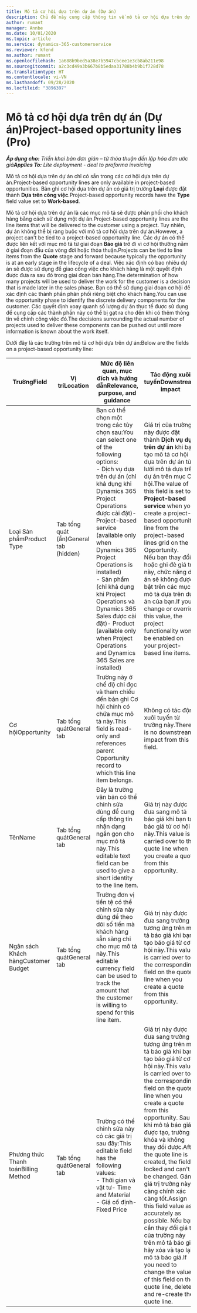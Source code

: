 ```yaml
---
title: Mô tả cơ hội dựa trên dự án (Dự án)
description: Chủ đề này cung cấp thông tin về mô tả cơ hội dựa trên dự án. (Dự án)
author: rumant
manager: Annbe
ms.date: 10/01/2020
ms.topic: article
ms.service: dynamics-365-customerservice
ms.reviewer: kfend
ms.author: rumant
ms.openlocfilehash: 1a688b9bed5a38e7b5947cbcee1e3cb8ab211e98
ms.sourcegitcommit: a2c3cd49a3b667b8b5edaa31788b4b9b1f728d78
ms.translationtype: HT
ms.contentlocale: vi-VN
ms.lasthandoff: 09/28/2020
ms.locfileid: "3896397"
---
```

# <a name="project-based-opportunity-lines-pro"></a><span data-ttu-id="d2043-104">Mô tả cơ hội dựa trên dự án (Dự án)</span><span class="sxs-lookup"><span data-stu-id="d2043-104">Project-based opportunity lines (Pro)</span></span>

<span data-ttu-id="d2043-105">_**Áp dụng cho:** Triển khai bản đơn giản – từ thỏa thuận đến lập hóa đơn ước giá_</span><span class="sxs-lookup"><span data-stu-id="d2043-105">_**Applies To:** Lite deployment - deal to proforma invoicing_</span></span>

<span data-ttu-id="d2043-106">Mô tả cơ hội dựa trên dự án chỉ có sẵn trong các cơ hội dựa trên dự án.</span><span class="sxs-lookup"><span data-stu-id="d2043-106">Project-based opportunity lines are only available in project-based opportunities.</span></span> <span data-ttu-id="d2043-107">Bản ghi cơ hội dựa trên dự án có giá trị trường **Loại** được đặt thành **Dựa trên công việc**.</span><span class="sxs-lookup"><span data-stu-id="d2043-107">Project-based opportunity records have the **Type** field value set to **Work-based**.</span></span>

<span data-ttu-id="d2043-108">Mô tả cơ hội dựa trên dự án là các mục mô tả sẽ được phân phối cho khách hàng bằng cách sử dụng một dự án.</span><span class="sxs-lookup"><span data-stu-id="d2043-108">Project-based opportunity lines are the line items that will be delivered to the customer using a project.</span></span> <span data-ttu-id="d2043-109">Tuy nhiên, dự án không thể bị ràng buộc với mô tả cơ hội dựa trên dự án.</span><span class="sxs-lookup"><span data-stu-id="d2043-109">However, a project can't be tied to a project-based opportunity line.</span></span> <span data-ttu-id="d2043-110">Các dự án có thể được liên kết với mục mô tả từ giai đoạn **Báo giá** trở đi vì cơ hội thường nằm ở giai đoạn đầu của vòng đời hoặc thỏa thuận.</span><span class="sxs-lookup"><span data-stu-id="d2043-110">Projects can be tied to line items from the **Quote** stage and forward because typically the opportunity is at an early stage in the lifecycle of a deal.</span></span> <span data-ttu-id="d2043-111">Việc xác định có bao nhiêu dự án sẽ được sử dụng để giao công việc cho khách hàng là một quyết định được đưa ra sau đó trong giai đoạn bán hàng.</span><span class="sxs-lookup"><span data-stu-id="d2043-111">The determination of how many projects will be used to deliver the work for the customer is a decision that is made later in the sales phase.</span></span> <span data-ttu-id="d2043-112">Bạn có thể sử dụng giai đoạn cơ hội để xác định các thành phần phân phối riêng biệt cho khách hàng.</span><span class="sxs-lookup"><span data-stu-id="d2043-112">You can use the opportunity phase to identify the discrete delivery components for the customer.</span></span> <span data-ttu-id="d2043-113">Các quyết định xoay quanh số lượng dự án thực tế được sử dụng để cung cấp các thành phần này có thể bị gạt ra cho đến khi có thêm thông tin về chính công việc đó.</span><span class="sxs-lookup"><span data-stu-id="d2043-113">The decisions surrounding the actual number of projects used to deliver these components can be pushed out until more information is known about the work itself.</span></span>

<span data-ttu-id="d2043-114">Dưới đây là các trường trên mô tả cơ hội dựa trên dự án:</span><span class="sxs-lookup"><span data-stu-id="d2043-114">Below are the fields on a project-based opportunity line:</span></span>

| <span data-ttu-id="d2043-115">**Trường**</span><span class="sxs-lookup"><span data-stu-id="d2043-115">**Field**</span></span> | <span data-ttu-id="d2043-116">**Vị trí**</span><span class="sxs-lookup"><span data-stu-id="d2043-116">**Location**</span></span> | <span data-ttu-id="d2043-117">**Mức độ liên quan, mục đích và hướng dẫn**</span><span class="sxs-lookup"><span data-stu-id="d2043-117">**Relevance, purpose, and guidance**</span></span> | <span data-ttu-id="d2043-118">**Tác động xuôi tuyến**</span><span class="sxs-lookup"><span data-stu-id="d2043-118">**Downstream impact**</span></span> |
| --- | --- | --- | --- |
| <span data-ttu-id="d2043-119">Loại Sản phẩm</span><span class="sxs-lookup"><span data-stu-id="d2043-119">Product Type</span></span> | <span data-ttu-id="d2043-120">Tab tổng quát (ẩn)</span><span class="sxs-lookup"><span data-stu-id="d2043-120">General tab (hidden)</span></span> | <span data-ttu-id="d2043-121">Bạn có thể chọn một trong các tùy chọn sau:</span><span class="sxs-lookup"><span data-stu-id="d2043-121">You can select one of the following options:</span></span></br><span data-ttu-id="d2043-122">- Dịch vụ dựa trên dự án (chỉ khả dụng khi Dynamics 365 Project Operations được cài đặt)</span><span class="sxs-lookup"><span data-stu-id="d2043-122">- Project-based service (available only when Dynamics 365 Project Operations is installed)</span></span></br><span data-ttu-id="d2043-123">- Sản phẩm (chỉ khả dụng khi Project Operations và Dynamics 365 Sales được cài đặt)</span><span class="sxs-lookup"><span data-stu-id="d2043-123">- Product (available only when Project Operations and Dynamics 365 Sales are installed)</span></span> | <span data-ttu-id="d2043-124">Giá trị của trường này được đặt thành **Dịch vụ dựa trên dự án** khi bạn tạo mô tả cơ hội dựa trên dự án từ lưới mô tả dựa trên dự án trên mục Cơ hội.</span><span class="sxs-lookup"><span data-stu-id="d2043-124">The value of this field is set to **Project-based service** when you create a project-based opportunity line from the project-based lines grid on the Opportunity.</span></span> <br> <span data-ttu-id="d2043-125">Nếu bạn thay đổi hoặc ghi đè giá trị này, chức năng dự án sẽ không được bật trên các mục mô tả dựa trên dự án của bạn.</span><span class="sxs-lookup"><span data-stu-id="d2043-125">If you change or override this value, the project functionality won't be enabled on your project-based line items.</span></span> |
| <span data-ttu-id="d2043-126">Cơ hội</span><span class="sxs-lookup"><span data-stu-id="d2043-126">Opportunity</span></span> | <span data-ttu-id="d2043-127">Tab tổng quát</span><span class="sxs-lookup"><span data-stu-id="d2043-127">General tab</span></span> | <span data-ttu-id="d2043-128">Trường này ở chế độ chỉ đọc và tham chiếu đến bản ghi Cơ hội chính có chứa mục mô tả này.</span><span class="sxs-lookup"><span data-stu-id="d2043-128">This field is read-only and references parent Opportunity record to which this line item belongs.</span></span> | <span data-ttu-id="d2043-129">Không có tác động xuôi tuyến từ trường này.</span><span class="sxs-lookup"><span data-stu-id="d2043-129">There is no downstream impact from this field.</span></span> |
| <span data-ttu-id="d2043-130">Tên</span><span class="sxs-lookup"><span data-stu-id="d2043-130">Name</span></span> | <span data-ttu-id="d2043-131">Tab tổng quát</span><span class="sxs-lookup"><span data-stu-id="d2043-131">General tab</span></span> | <span data-ttu-id="d2043-132">Đây là trường văn bản có thể chỉnh sửa dùng để cung cấp thông tin nhận dạng ngắn gọn cho mục mô tả này.</span><span class="sxs-lookup"><span data-stu-id="d2043-132">This editable text field can be used to give a short identity to the line item.</span></span> | <span data-ttu-id="d2043-133">Giá trị này được đưa sang mô tả báo giá khi bạn tạo báo giá từ cơ hội này.</span><span class="sxs-lookup"><span data-stu-id="d2043-133">This value is carried over to the quote line when you create a quote from this opportunity.</span></span> |
| <span data-ttu-id="d2043-134">Ngân sách Khách hàng</span><span class="sxs-lookup"><span data-stu-id="d2043-134">Customer Budget</span></span> | <span data-ttu-id="d2043-135">Tab tổng quát</span><span class="sxs-lookup"><span data-stu-id="d2043-135">General tab</span></span> | <span data-ttu-id="d2043-136">Trường đơn vị tiền tệ có thể chỉnh sửa này dùng để theo dõi số tiền mà khách hàng sẵn sàng chi cho mục mô tả này.</span><span class="sxs-lookup"><span data-stu-id="d2043-136">This editable currency field can be used to track the amount that the customer is willing to spend for this line item.</span></span> | <span data-ttu-id="d2043-137">Giá trị này được đưa sang trường tương ứng trên mô tả báo giá khi bạn tạo báo giá từ cơ hội này.</span><span class="sxs-lookup"><span data-stu-id="d2043-137">This value is carried over to the corresponding field on the quote line when you create a quote from this opportunity.</span></span> |
| <span data-ttu-id="d2043-138">Phương thức Thanh toán</span><span class="sxs-lookup"><span data-stu-id="d2043-138">Billing Method</span></span> | <span data-ttu-id="d2043-139">Tab tổng quát</span><span class="sxs-lookup"><span data-stu-id="d2043-139">General tab</span></span> | <span data-ttu-id="d2043-140">Trường có thể chỉnh sửa này có các giá trị sau đây:</span><span class="sxs-lookup"><span data-stu-id="d2043-140">This editable field has the following values:</span></span></br><span data-ttu-id="d2043-141">- Thời gian và vật tư</span><span class="sxs-lookup"><span data-stu-id="d2043-141">- Time and Material</span></span></br><span data-ttu-id="d2043-142">- Giá cố định</span><span class="sxs-lookup"><span data-stu-id="d2043-142">- Fixed Price</span></span> | <span data-ttu-id="d2043-143">Giá trị này được đưa sang trường tương ứng trên mô tả báo giá khi bạn tạo báo giá từ cơ hội này.</span><span class="sxs-lookup"><span data-stu-id="d2043-143">This value is carried over to the corresponding field on the quote line when you create a quote from this opportunity.</span></span> <span data-ttu-id="d2043-144">Sau khi mô tả báo giá được tạo, trường bị khóa và không thay đổi được.</span><span class="sxs-lookup"><span data-stu-id="d2043-144">After the quote line is created, the field is locked and can't be changed.</span></span> <span data-ttu-id="d2043-145">Gán giá trị trường này càng chính xác càng tốt.</span><span class="sxs-lookup"><span data-stu-id="d2043-145">Assign this field value as accurately as possible.</span></span> <span data-ttu-id="d2043-146">Nếu bạn cần thay đổi giá trị của trường này trên mô tả báo giá, hãy xóa và tạo lại mô tả báo giá.</span><span class="sxs-lookup"><span data-stu-id="d2043-146">If you need to change the value of this field on the quote line, delete and re-create the quote line.</span></span> |
